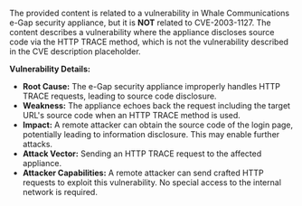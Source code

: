 The provided content is related to a vulnerability in Whale Communications e-Gap security appliance, but it is **NOT** related to CVE-2003-1127. The content describes a vulnerability where the appliance discloses source code via the HTTP TRACE method, which is not the vulnerability described in the CVE description placeholder.

**Vulnerability Details:**
*   **Root Cause:** The e-Gap security appliance improperly handles HTTP TRACE requests, leading to source code disclosure.
*   **Weakness:** The appliance echoes back the request including the target URL's source code when an HTTP TRACE method is used.
*  **Impact:** A remote attacker can obtain the source code of the login page, potentially leading to information disclosure. This may enable further attacks.
*   **Attack Vector:** Sending an HTTP TRACE request to the affected appliance.
*   **Attacker Capabilities:** A remote attacker can send crafted HTTP requests to exploit this vulnerability. No special access to the internal network is required.